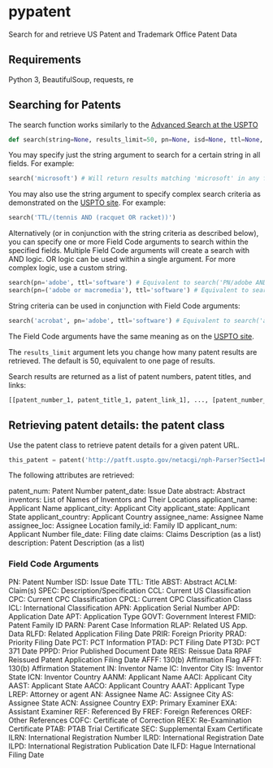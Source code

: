# pypatent
Search for and retrieve US Patent and Trademark Office Patent Data

## Requirements
Python 3, BeautifulSoup, requests, re

## Searching for Patents
The search function works similarly to the [Advanced Search at the USPTO](http://patft.uspto.gov/netahtml/PTO/search-adv.htm)

```python
def search(string=None, results_limit=50, pn=None, isd=None, ttl=None, abst=None, aclm=None, spec=None, ccl=None, cpc=None, cpcl=None, icl=None, apn=None, apd=None, apt=None, govt=None, fmid=None, parn=None, rlap=None, rlfd=None, prir=None, prad=None, pct=None, ptad=None, pt3d=None, pppd=None, reis=None, rpaf=None, afff=None, afft=None, in_=None, ic=None, is_=None, icn=None, aanm=None, aaci=None, aast=None, aaco=None, aaat=None, lrep=None, an=None, ac=None, as_=None, acn=None, exp=None, exa=None, ref=None, fref=None, oref=None, cofc=None, reex=None, ptab=None, sec=None, ilrn=None, ilrd=None, ilpd=None, ilfd=None)
```

You may specify just the string argument to search for a certain string in all fields. For example:

```python
search('microsoft') # Will return results matching 'microsoft' in any field
```
You may also use the string argument to specify complex search criteria as demonstrated on the [USPTO site](http://patft.uspto.gov/netahtml/PTO/help/helpadv.htm). For example:

```python
search('TTL/(tennis AND (racquet OR racket))')
```

Alternatively (or in conjunction with the string criteria as described below), you can specify one or more Field Code arguments to search within the specified fields. Multiple Field Code arguments will create a search with AND logic. OR logic can be used within a single argument. For more complex logic, use a custom string.

```python
search(pn='adobe', ttl='software') # Equivalent to search('PN/adobe AND TTL/software')
search(pn=('adobe or macromedia'), ttl='software') # Equivalent to search('PN/(adobe or macromedia) AND TTL/software')
```

String criteria can be used in conjunction with Field Code arguments:

```python
search('acrobat', pn='adobe', ttl='software') # Equivalent to search('acrobat AND PN/adobe AND TTL/software')
```

The Field Code arguments have the same meaning as on the [USPTO site](http://patft.uspto.gov/netahtml/PTO/search-adv.htm).

The `results_limit` argument lets you change how many patent results are retrieved. The default is 50, equivalent to one page of results.

Search results are returned as a list of patent numbers, patent titles, and links:

```python
[[patent_number_1, patent_title_1, patent_link_1], ..., [patent_number_n, patent_title_n, patent_link_n]]
```

## Retrieving patent details: the patent class
Use the patent class to retrieve patent details for a given patent URL.

```python
this_patent = patent('http://patft.uspto.gov/netacgi/nph-Parser?Sect1=PTO2&Sect2=HITOFF&u=%2Fnetahtml%2FPTO%2Fsearch-adv.htm&r=4&p=1&f=G&l=50&d=PTXT&S1=aaa&OS=aaa&RS=aaa')
```

The following attributes are retrieved:

patent_num: Patent Number
patent_date: Issue Date
abstract: Abstract
inventors: List of Names of Inventors and Their Locations
applicant_name: Applicant Name
applicant_city: Applicant City
applicant_state: Applicant State
applicant_country: Applicant Country
assignee_name: Assignee Name
assignee_loc: Assignee Location
family_id: Family ID
applicant_num: Applicant Number
file_date: Filing date
claims: Claims Description (as a list)
description: Patent Description (as a list)

### Field Code Arguments
PN: Patent Number
ISD: Issue Date
TTL: Title
ABST: Abstract
ACLM: Claim(s)
SPEC: Description/Specification
CCL: Current US Classification
CPC: Current CPC Classification
CPCL: Current CPC Classification Class
ICL: International Classification
APN: Application Serial Number
APD: Application Date
APT: Application Type
GOVT: Government Interest
FMID: Patent Family ID
PARN: Parent Case Information
RLAP: Related US App. Data
RLFD: Related Application Filing Date
PRIR: Foreign Priority
PRAD: Priority Filing Date
PCT: PCT Information
PTAD: PCT Filing Date
PT3D: PCT 371 Date
PPPD: Prior Published Document Date
REIS: Reissue Data
RPAF Reissued Patent Application Filing Date
AFFF: 130(b) Affirmation Flag
AFFT: 130(b) Affirmation Statement
IN: Inventor Name
IC: Inventor City
IS: Inventor State
ICN: Inventor Country
AANM: Applicant Name
AACI: Applicant City
AAST: Applicant State
AACO: Applicant Country
AAAT: Applicant Type
LREP: Attorney or agent
AN: Assignee Name
AC: Assignee City
AS: Assignee State
ACN: Assignee Country
EXP: Primary Examiner
EXA: Assistant Examiner
REF: Referenced By
FREF: Foreign References
OREF: Other References
COFC: Certificate of Correction
REEX: Re-Examination Certificate
PTAB: PTAB Trial Certificate
SEC: Supplemental Exam Certificate
ILRN: International Registration Number
ILRD: International Registration Date
ILPD: International Registration Publication Date
ILFD: Hague International Filing Date
